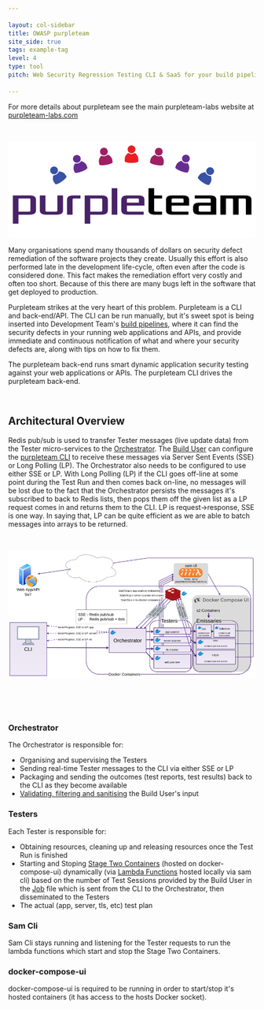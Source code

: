 ```yaml
---

layout: col-sidebar
title: OWASP purpleteam
site_side: true
tags: example-tag
level: 4
type: tool
pitch: Web Security Regression Testing CLI & SaaS for your build pipeline

---
```


For more details about purpleteam see the main purpleteam-labs website at [purpleteam-labs.com](https://purpleteam-labs.com)

<br>

[![purpleteam Website](assets/images/purple-team-logo_final-hi-res-1_noBM-min.png)](https://purpleteam-labs.com)

Many organisations spend many thousands of dollars on security defect remediation of the software projects they create. Usually this effort is also performed late in the development life-cycle, often even after the code is considered done. This fact makes the remediation effort very costly and often too short. Because of this there are many bugs left in the software that get deployed to production.

Purpleteam strikes at the very heart of this problem. Purpleteam is a CLI and back-end/API. The CLI can be run manually, but it's sweet spot is being inserted into Development Team's [build pipelines](https://github.com/purpleteam-labs/purpleteam#npm-install-locally), where it can find the security defects in your running web applications and APIs, and provide immediate and continuous notification of what and where your security defects are, along with tips on how to fix them.

The purpleteam back-end runs smart dynamic application security testing against your web applications or APIs. The purpleteam CLI drives the purpleteam back-end.

<br>

## Architectural Overview

Redis pub/sub is used to transfer Tester messages (live update data) from the Tester micro-services to the [Orchestrator](https://github.com/purpleteam-labs/purpleteam-orchestrator). 
The [Build User](https://doc.purpleteam-labs.com/definitions.html) can configure the [purpleteam CLI](https://github.com/purpleteam-labs/purpleteam) to receive these messages via Server Sent Events (SSE) or Long Polling (LP). The Orchestrator also needs to be configured to use either SSE or LP.
With Long Polling (LP) if the CLI goes off-line at some point during the Test Run and then comes back on-line, no messages will be lost due to the fact that the Orchestrator persists the messages it's subscribed to back to Redis lists, then pops them off the given list as a LP request comes in and returns them to the CLI. LP is request->response, SSE is one way. In saying that, LP can be quite efficient as we are able to batch messages into arrays to be returned.

<br>

![Architectural Overview](assets/images/purpleteam_local_2021-01_900w-min.png)

<br><br><br>

### Orchestrator

The Orchestrator is responsible for:

* Organising and supervising the Testers
* Sending real-time Tester messages to the CLI via either SSE or LP
* Packaging and sending the outcomes (test reports, test results) back to the CLI as they become available
* [Validating, filtering and sanitising](https://f1.holisticinfosecforwebdevelopers.com/chap06.html#web-applications-countermeasures-lack-of-input-validation-filtering-and-sanitisation) the Build User's input

### Testers

Each Tester is responsible for:

* Obtaining resources, cleaning up and releasing resources once the Test Run is finished
* Starting and Stoping [Stage Two Containers](https://github.com/purpleteam-labs/purpleteam-s2-containers) (hosted on docker-compose-ui) dynamically (via [Lambda Functions](https://github.com/purpleteam-labs/purpleteam-lambda) hosted locally via sam cli) based on the number of Test Sessions provided by the Build User in the [Job](https://doc.purpleteam-labs.com/definitions.html) file which is sent from the CLI to the Orchestrator, then disseminated to the Testers
* The actual (app, server, tls, etc) test plan

### Sam Cli

Sam Cli stays running and listening for the Tester requests to run the lambda functions which start and stop the Stage Two Containers.

### docker-compose-ui

docker-compose-ui is required to be running in order to start/stop it's hosted containers (it has access to the hosts Docker socket).


